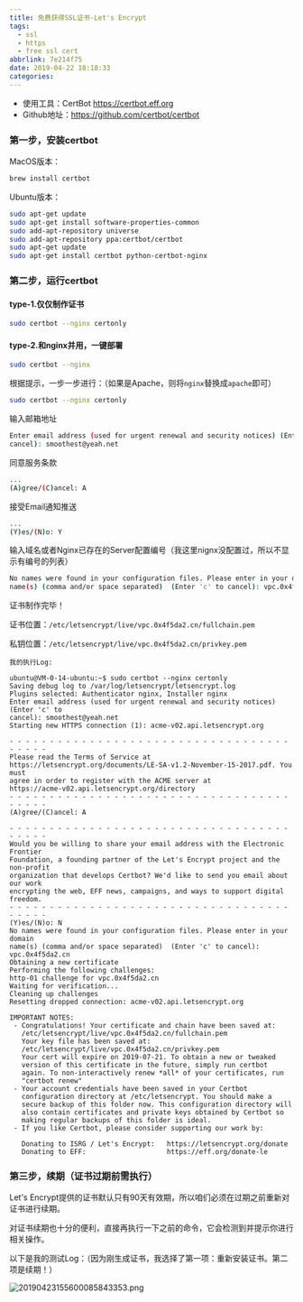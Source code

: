 ```yaml
---
title: 免费获得SSL证书-Let's Encrypt
tags:
  - ssl
  - https
  - free ssl cert
abbrlink: 7e214f75
date: 2019-04-22 18:18:33
categories:
---
```


- 使用工具：CertBot https://certbot.eff.org
- Github地址：https://github.com/certbot/certbot

### 第一步，安装certbot

MacOS版本：

```bash
brew install certbot
```

Ubuntu版本：

```bash
sudo apt-get update
sudo apt-get install software-properties-common
sudo add-apt-repository universe
sudo add-apt-repository ppa:certbot/certbot
sudo apt-get update
sudo apt-get install certbot python-certbot-nginx 
```

### 第二步，运行certbot

#### type-1.仅仅制作证书

```Bash
sudo certbot --nginx certonly
```

#### type-2.和nginx并用，一键部署

```bash
sudo certbot --nginx
```

根据提示，一步一步进行：（如果是Apache，则将`nginx`替换成`apache`即可）

```bash
sudo certbot --nginx certonly
```

输入邮箱地址

```bash
Enter email address (used for urgent renewal and security notices) (Enter 'c' to
cancel): smoothest@yeah.net
```

同意服务条款

```bash
...
(A)gree/(C)ancel: A
```

接受Email通知推送

```bash
...
(Y)es/(N)o: Y
```

输入域名或者Nginx已存在的Server配置编号（我这里nignx没配置过，所以不显示有编号的列表）

```bash
No names were found in your configuration files. Please enter in your domain
name(s) (comma and/or space separated)  (Enter 'c' to cancel): vpc.0x4f5da2.cn
```

证书制作完毕！

证书位置：`/etc/letsencrypt/live/vpc.0x4f5da2.cn/fullchain.pem`

私钥位置：`/etc/letsencrypt/live/vpc.0x4f5da2.cn/privkey.pem`

`我的执行Log:`

```Plain
ubuntu@VM-0-14-ubuntu:~$ sudo certbot --nginx certonly
Saving debug log to /var/log/letsencrypt/letsencrypt.log
Plugins selected: Authenticator nginx, Installer nginx
Enter email address (used for urgent renewal and security notices) (Enter 'c' to
cancel): smoothest@yeah.net
Starting new HTTPS connection (1): acme-v02.api.letsencrypt.org

- - - - - - - - - - - - - - - - - - - - - - - - - - - - - - - - - - - - - - - -
Please read the Terms of Service at
https://letsencrypt.org/documents/LE-SA-v1.2-November-15-2017.pdf. You must
agree in order to register with the ACME server at
https://acme-v02.api.letsencrypt.org/directory
- - - - - - - - - - - - - - - - - - - - - - - - - - - - - - - - - - - - - - - -
(A)gree/(C)ancel: A

- - - - - - - - - - - - - - - - - - - - - - - - - - - - - - - - - - - - - - - -
Would you be willing to share your email address with the Electronic Frontier
Foundation, a founding partner of the Let's Encrypt project and the non-profit
organization that develops Certbot? We'd like to send you email about our work
encrypting the web, EFF news, campaigns, and ways to support digital freedom.
- - - - - - - - - - - - - - - - - - - - - - - - - - - - - - - - - - - - - - - -
(Y)es/(N)o: N
No names were found in your configuration files. Please enter in your domain
name(s) (comma and/or space separated)  (Enter 'c' to cancel): vpc.0x4f5da2.cn
Obtaining a new certificate
Performing the following challenges:
http-01 challenge for vpc.0x4f5da2.cn
Waiting for verification...
Cleaning up challenges
Resetting dropped connection: acme-v02.api.letsencrypt.org

IMPORTANT NOTES:
 - Congratulations! Your certificate and chain have been saved at:
   /etc/letsencrypt/live/vpc.0x4f5da2.cn/fullchain.pem
   Your key file has been saved at:
   /etc/letsencrypt/live/vpc.0x4f5da2.cn/privkey.pem
   Your cert will expire on 2019-07-21. To obtain a new or tweaked
   version of this certificate in the future, simply run certbot
   again. To non-interactively renew *all* of your certificates, run
   "certbot renew"
 - Your account credentials have been saved in your Certbot
   configuration directory at /etc/letsencrypt. You should make a
   secure backup of this folder now. This configuration directory will
   also contain certificates and private keys obtained by Certbot so
   making regular backups of this folder is ideal.
 - If you like Certbot, please consider supporting our work by:

   Donating to ISRG / Let's Encrypt:   https://letsencrypt.org/donate
   Donating to EFF:                    https://eff.org/donate-le
```

### 第三步，续期（证书过期前需执行）

Let's Encrypt提供的证书默认只有90天有效期，所以咱们必须在过期之前重新对证书进行续期。

对证书续期也十分的便利，直接再执行一下之前的命令，它会检测到并提示你进行相关操作。

以下是我的测试Log：（因为刚生成证书，我选择了第一项：重新安装证书。第二项是续期！）

![20190423155600085843353.png](http://qiniu.0x4f5da2.cn/20190423155600085843353.png)